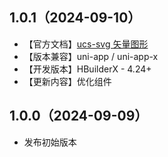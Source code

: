 ## 1.0.1（2024-09-10）
- 【官方文档】[ucs-svg 矢量图形](https://ucs.cloudsimpler.com/library/ucs-svg)
- 【版本兼容】uni-app / uni-app-x
- 【开发版本】HBuilderX - 4.24+
- 【更新内容】优化组件
## 1.0.0（2024-09-09）
- 发布初始版本
